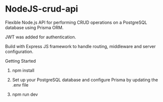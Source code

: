 # NodeJS-crud-api

Flexible Node.js API for performing CRUD operations on a PostgreSQL database using Prisma ORM.

JWT was added for  authentication.

Build with Express JS framework to handle routing, middleware and server configuration.






Getting Started

1. npm install 

2. Set up your PostgreSQL database and configure Prisma by updating the .env file
  
3. npm run dev


